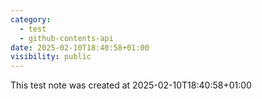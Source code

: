 ```yaml
---
category:
  - test
  - github-contents-api
date: 2025-02-10T18:40:58+01:00
visibility: public
---
```


This test note was created at 2025-02-10T18:40:58+01:00
